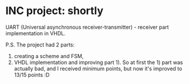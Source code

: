 
# INC project: shortly

UART (Universal asynchronous receiver-transmitter) - receiver part implementation in VHDL.


P.S. The project had 2 parts:
1) creating a scheme and FSM,
2) VHDL implementation and improving part 1).
So at first the 1) part was actually bad, and I received minimum points, but now it's improved to 13/15 points :D